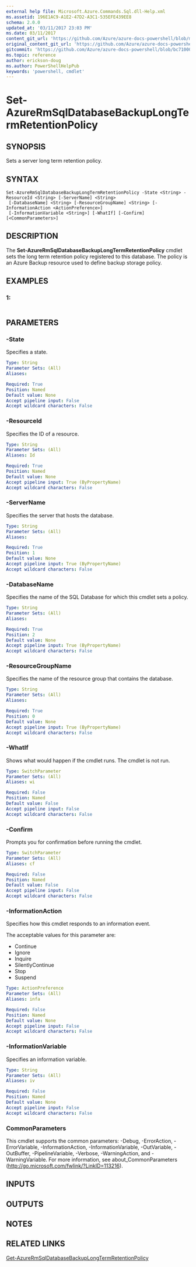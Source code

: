 ```yaml
---
external help file: Microsoft.Azure.Commands.Sql.dll-Help.xml
ms.assetid: 196E1AC9-A1E2-47D2-A3C1-535EFE439EE8
schema: 2.0.0
updated_at: '03/11/2017 23:03 PM'
ms.date: 03/11/2017
content_git_url: 'https://github.com/Azure/azure-docs-powershell/blob/master/azureps-cmdlets-docs/ResourceManager/AzureRM.Sql/v2.6.0/Set-AzureRmSqlDatabaseBackupLongTermRetentionPolicy.md'
original_content_git_url: 'https://github.com/Azure/azure-docs-powershell/blob/master/azureps-cmdlets-docs/ResourceManager/AzureRM.Sql/v2.6.0/Set-AzureRmSqlDatabaseBackupLongTermRetentionPolicy.md'
gitcommit: 'https://github.com/Azure/azure-docs-powershell/blob/bc71000aa3c7f754b95442dcc415a7324626a15c'
ms.topic: reference
author: erickson-doug
ms.author: PowerShellHelpPub
keywords: 'powershell, cmdlet'
---
```


# Set-AzureRmSqlDatabaseBackupLongTermRetentionPolicy

## SYNOPSIS
Sets a server long term retention policy.

## SYNTAX

```
Set-AzureRmSqlDatabaseBackupLongTermRetentionPolicy -State <String> -ResourceId <String> [-ServerName] <String>
 [-DatabaseName] <String> [-ResourceGroupName] <String> [-InformationAction <ActionPreference>]
 [-InformationVariable <String>] [-WhatIf] [-Confirm] [<CommonParameters>]
```

## DESCRIPTION
The **Set-AzureRmSqlDatabaseBackupLongTermRetentionPolicy** cmdlet sets the long term retention policy registered to this database.
The policy is an Azure Backup resource used to define backup storage policy.

## EXAMPLES

### 1:
```

```

## PARAMETERS

### -State
Specifies a state.

```yaml
Type: String
Parameter Sets: (All)
Aliases: 

Required: True
Position: Named
Default value: None
Accept pipeline input: False
Accept wildcard characters: False
```

### -ResourceId
Specifies the ID of a resource.

```yaml
Type: String
Parameter Sets: (All)
Aliases: Id

Required: True
Position: Named
Default value: None
Accept pipeline input: True (ByPropertyName)
Accept wildcard characters: False
```

### -ServerName
Specifies the server that hosts the database.

```yaml
Type: String
Parameter Sets: (All)
Aliases: 

Required: True
Position: 1
Default value: None
Accept pipeline input: True (ByPropertyName)
Accept wildcard characters: False
```

### -DatabaseName
Specifies the name of the SQL Database for which this cmdlet sets a policy.

```yaml
Type: String
Parameter Sets: (All)
Aliases: 

Required: True
Position: 2
Default value: None
Accept pipeline input: True (ByPropertyName)
Accept wildcard characters: False
```

### -ResourceGroupName
Specifies the name of the resource group that contains the database.

```yaml
Type: String
Parameter Sets: (All)
Aliases: 

Required: True
Position: 0
Default value: None
Accept pipeline input: True (ByPropertyName)
Accept wildcard characters: False
```

### -WhatIf
Shows what would happen if the cmdlet runs.
The cmdlet is not run.

```yaml
Type: SwitchParameter
Parameter Sets: (All)
Aliases: wi

Required: False
Position: Named
Default value: False
Accept pipeline input: False
Accept wildcard characters: False
```

### -Confirm
Prompts you for confirmation before running the cmdlet.

```yaml
Type: SwitchParameter
Parameter Sets: (All)
Aliases: cf

Required: False
Position: Named
Default value: False
Accept pipeline input: False
Accept wildcard characters: False
```

### -InformationAction
Specifies how this cmdlet responds to an information event.

The acceptable values for this parameter are:

- Continue
- Ignore
- Inquire
- SilentlyContinue
- Stop
- Suspend

```yaml
Type: ActionPreference
Parameter Sets: (All)
Aliases: infa

Required: False
Position: Named
Default value: None
Accept pipeline input: False
Accept wildcard characters: False
```

### -InformationVariable
Specifies an information variable.

```yaml
Type: String
Parameter Sets: (All)
Aliases: iv

Required: False
Position: Named
Default value: None
Accept pipeline input: False
Accept wildcard characters: False
```

### CommonParameters
This cmdlet supports the common parameters: -Debug, -ErrorAction, -ErrorVariable, -InformationAction, -InformationVariable, -OutVariable, -OutBuffer, -PipelineVariable, -Verbose, -WarningAction, and -WarningVariable. For more information, see about_CommonParameters (http://go.microsoft.com/fwlink/?LinkID=113216).

## INPUTS

## OUTPUTS

## NOTES

## RELATED LINKS

[Get-AzureRmSqlDatabaseBackupLongTermRetentionPolicy](./Get-AzureRmSqlDatabaseBackupLongTermRetentionPolicy.md)


